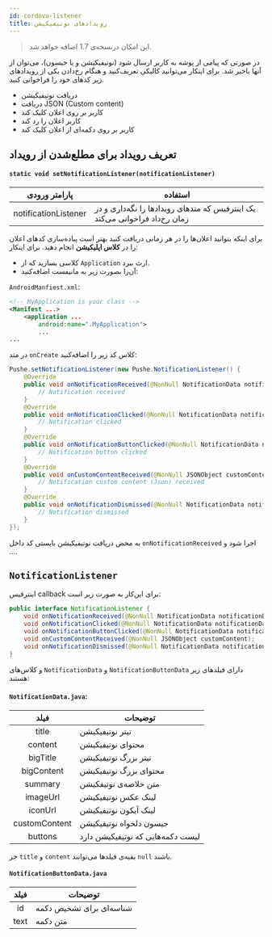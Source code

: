 ```yaml
---
id: cordova-listener
title: رویدادهای نوتیفیکیشن
---
```


> این امکان درنسخه‌ی 1.7 اضافه خواهد شد.

در صورتی که پیامی از پوشه به کاربر ارسال شود (نوتیفیکیشن و یا جیسون)، می‌توان از آنها باخبر شد.
برای اینکار می‌توانید کالبکی تعریف‌کنید و هنگام رخ‌دادن یکی از رویدادهای زیر کدهای خود را فراخوانی کنید.
* دریافت نوتیفیکیشن
* دریافت JSON (Custom content)
* کاربر بر روی اعلان کلیک کند
* کاربر اعلان را رد کند
* کاربر بر روی دکمه‌ای از اعلان کلیک کند

## تعریف رویداد برای مطلع‌‌شدن از رویداد

<div dir='ltr'>

#### `static void setNotificationListener(notificationListener)`

</div>

|پارامتر ورودی|استفاده|
|:--:|--|
|notificationListener|یک اینترفیس که متدهای رویدادها را نگه‌داری و در زمان رخ‌داد فراخوانی می‌کند|

برای اینکه بتوانید اعلان‌ها را در هر زمانی دریافت کنید بهتر است پیاده‌سازی کدهای اعلان را در **کلاس اپلیکیشن** انجام دهید. برای اینکار:

* کلاسی بسازید که از `Application` ارث ببرد.
* آن‌را بصورت زیر به مانیفست اضافه‌کنید:

`AndroidManfiest.xml`:
```xml
<!-- MyApplication is your class -->
<Manifest ...>
    <application ...
        android:name=".MyApplication">
        ...
...
```

در متد `onCreate` کلاس کد زیر را اضافه‌کنید:


```java
Pushe.setNotificationListener(new Pushe.NotificationListener() {
    @Override
    public void onNotificationReceived(@NonNull NotificationData notificationData) {
        // Notification received
    }
    @Override
    public void onNotificationClicked(@NonNull NotificationData notificationData) {
        // Notification clicked
    }
    @Override
    public void onNotificationButtonClicked(@NonNull NotificationData notificationData, @NonNull NotificationButtonData clickedButton) {
        // Notification button clicked
    }
    @Override
    public void onCustomContentReceived(@NonNull JSONObject customContent) {
        // Notification custom content (Json) received
    }
    @Override
    public void onNotificationDismissed(@NonNull NotificationData notificationData) {
        // Notification dismissed
    }
});
```
به محض دریافت نوتیفیکیشن بایستی کد داخل `onNotificationReceived` اجرا شود و ....


## `NotificationListener`


اینترفیس callback برای این‌کار به صورت زیر است:

```java
public interface NotificationListener {
    void onNotificationReceived(@NonNull NotificationData notificationData);
    void onNotificationClicked(@NonNull NotificationData notificationData);
    void onNotificationButtonClicked(@NonNull NotificationData notificationData, @NonNull NotificationButtonData clickedButton);
    void onCustomContentReceived(@NonNull JSONObject customContent);
    void onNotificationDismissed(@NonNull NotificationData notificationData);
}
```

و کلاس‌های `NotificationData` و `NotificationButtonData` دارای فیلدهای زیر هستند:

<div dir='ltr'>

#### `NotificationData.java`:

</div>

|فیلد|توضیحات|
|:--:|--|
|title|تیتر نوتیفیکیشن|
|content|محتوای نوتیفیکیشن|
|bigTitle|تیتر بزرگ نوتیفیکیشن|
|bigContent|محتوای بزرگ نوتیفیکیشن|
|summary|متن خلاصه‌ی نوتیفکیشن|
|imageUrl|لینک عکس نوتیفیکیشن|
|iconUrl|لینک آیکون نوتیفیکیشن|
|customContent|جیسون دلخواه نوتیفیکیشن|
|buttons|لیست دکمه‌هایی که نوتیفیکیشن دارد|

جز `title` و `content` بقیه‌ی فیلدها می‌توانند `null` باشند.

<div dir='ltr'>

#### `NotificationButtonData.java`

</div>

|فیلد|توضیحات|
|:--:|--|
|id|شناسه‌ای برای تشخیص دکمه|
|text|متن دکمه|
